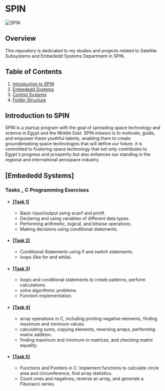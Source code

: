 # SPIN

![SPIN](https://github.com/moezzelrgal/Electromagnetic-Waves/assets/101054811/3af3fec3-5aa2-474b-9332-460aad2606f2)


## Overview

This repository is dedicated to my studies and projects related to Satellite Subsystems and Embededd Systems Department in SPIN. 

## Table of Contents

1. [Introduction to SPIN](#Introduction-to-SPIN)
2. [Embededd Systems](#Embededd-Systems)
3. [Control Systems](#Control-Systems)
6. [Folder Structure](#folder-structure)

   

## Introduction to SPIN

SPIN is a startup program with the goal of spreading space technology and science in Egypt and the Middle East. SPIN mission is to motivate, guide, and empower these youthful talents, enabling them to create groundbreaking space technologies that will define our future. it is committed to fostering space technology that not only contributes to Egypt's progress and prosperity but also enhances our standing in the regional and international aerospace industry.

## [Embededd Systems] 

### Tasks _ C Programming Exercises

- #### [[Task 1]](https://github.com/alaaelsawyy/SPIN/blob/44dfc3e3c42a46b623fd3e9e9ccc14c395757bc1/Tasks/Task%201.c)

   - Basic input/output using scanf and printf.
   - Declaring and using variables of different data types.
   - Performing arithmetic, logical, and bitwise operations.
   - Making decisions using conditional statements.

- #### [[Task 2]](https://github.com/alaaelsawyy/SPIN/blob/c7ddd79ea5cd3a71ad9d406e2dd880e09bc0931e/Tasks/Task%202.c)

   -  Conditional Statements using if and switch statements.
   -  loops (like for and while).
     
- #### [[Task 3]](https://github.com/alaaelsawyy/SPIN/blob/5db1e200cf48462aa60d5df55d60e99e74f18a3b/Tasks/Task%203.c)
  -  loops and conditional statements to create patterns, perform calculations.
  -  solve algorithmic problems.
  -  Function implementation.

- #### [[Task 4]](https://github.com/alaaelsawyy/SPIN/blob/4e69338d4088d0502eb084374fc07af18481dd1e/Tasks/Task%204.c)
  - array operations in C, including printing negative elements, finding maximum and minimum values.
  - calculating sums, copying elements, reversing arrays, performing matrix addition.
  - finding maximum and minimum in matrices, and checking matrix equality. 

- #### [[Task 5]](https://github.com/alaaelsawyy/SPIN/blob/f0a7401185769c4b42fba766d12618480fa26daf/Tasks/Task%205.c)
  - Functions and Pointers in C: implement functions to calculate circle area and circumference, find array statistics.
  - Count ones and negatives, reverse an array, and generate a Fibonacci series.

 
